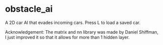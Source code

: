 # obstacle_ai
A 2D car AI that evades incoming cars.
Press L to load a saved car.

Acknowledgement:
The matrix and nn library was made by Daniel Shiffman, I just improved it so that it allows for more than 1 hidden layer.
